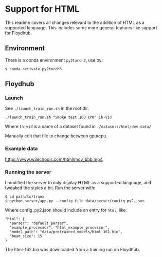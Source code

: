 # Support for HTML

This readme covers all changes relevant to the addition of HTML as a
supported language. This includes some more general features like support
for Floydhub.

## Environment
There is a conda environment `py2torch3`, use by:
```
$ conda activate py2torch3
```

## Floydhub

### Launch

See `./launch_train_run.sh` in the root dir.

```
./launch_train_run.sh "Smoke test 100 CPU" 1h-vid
```

Where `1h-vid` is a name of a dataset found in `./datasets/html/dev-data/`

Manually edit that file to change between gpu/cpu.

### Example data
https://www.w3schools.com/html/mov_bbb.mp4

### Running the server
I modified the server to only display HTML as a supported language, and tweaked the styles a bit. Run the server with:
```
$ cd path/to/tranx
$ python server/app.py --config_file data/server/config_py2.json
```
Where config_py2.json should include an entry for `html`, like:
```
"html": {
  "parser": "default_parser",
  "example_processor": "html_example_processor",
  "model_path": "data/pretrained_models/html-162.bin",
  "beam_size": 15
}
```

The html-162.bin was downloaded from a training run on Floydhub.
